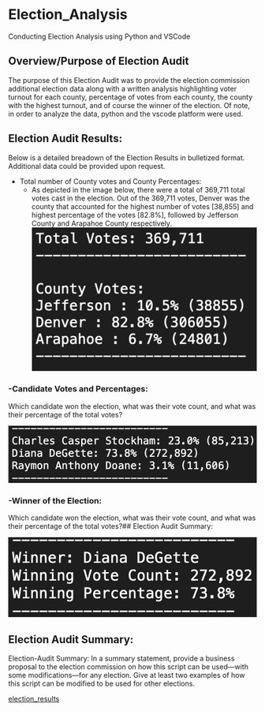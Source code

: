 # Election_Analysis
Conducting Election Analysis using Python and VSCode

## Overview/Purpose of Election Audit

The purpose of this Election Audit was to provide the election commission additional election data along with a written analysis highlighting voter turnout for each county, percentage of votes from each county, the county with the highest turnout, and of course the winner of the election. Of note, in order to analyze the data, python and the vscode platform were used.

## Election Audit Results: 
Below is a detailed breadown of the Election Results in bulletized format. Additional data could be provided upon request.  

* Total number of County votes and County Percentages:
  * As depicted in the image below, there were a total of 369,711 total votes cast in the election. Out of the 369,711 votes, Denver was the county that accounted for the highest number of votes [38,855] and highest percentage of the votes [82.8%], followed by Jefferson County and Arapahoe County respectively.  
![Total_Votes_County_Votes2](Resources/Total_Votes_County_Votes2.png)

### -Candidate Votes and Percentages:
Which candidate won the election, what was their vote count, and what was their percentage of the total votes?

![Candidate_percentage_votes2](Resources/Candidate_percentage_votes2.png)

### -Winner of the Election:
Which candidate won the election, what was their vote count, and what was their percentage of the total votes?## Election Audit Summary:

![Winner_of_Election2](Resources/Winner_of_Election2.png)

## Election Audit Summary:
Election-Audit Summary: In a summary statement, provide a business proposal to the election commission on how this script can be used—with some modifications—for any election. Give at least two examples of how this script can be modified to be used for other elections.




[election_results](Resources/election_results.csv)
